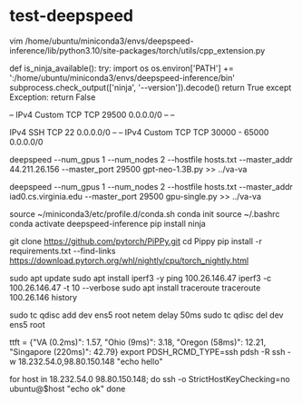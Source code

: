 # test-deepspeed

vim /home/ubuntu/miniconda3/envs/deepspeed-inference/lib/python3.10/site-packages/torch/utils/cpp_extension.py

def is_ninja_available():
    try:
        import os
        os.environ['PATH'] += ':/home/ubuntu/miniconda3/envs/deepspeed-inference/bin'
        subprocess.check_output(['ninja', '--version']).decode()
        return True
    except Exception:
        return False



–
IPv4
Custom TCP
TCP
29500
0.0.0.0/0
–
–

IPv4
SSH
TCP
22
0.0.0.0/0
–
–
IPv4
Custom TCP
TCP
30000 - 65000
0.0.0.0/0


deepspeed --num_gpus 1 --num_nodes 2 --hostfile hosts.txt --master_addr 44.211.26.156 --master_port 29500 gpt-neo-1.3B.py >> ../va-va

deepspeed --num_gpus 1 --num_nodes 2 --hostfile hosts.txt --master_addr iad0.cs.virginia.edu --master_port 29500 gpu-single.py >> ../va-va

source ~/miniconda3/etc/profile.d/conda.sh
conda init
source ~/.bashrc
conda activate deepspeed-inference
pip install ninja

git clone https://github.com/pytorch/PiPPy.git
cd Pippy
pip install -r requirements.txt --find-links https://download.pytorch.org/whl/nightly/cpu/torch_nightly.html


sudo apt update
sudo apt install iperf3 -y
ping 100.26.146.47
iperf3 -c 100.26.146.47 -t 10 --verbose
sudo apt install traceroute
traceroute 100.26.146
history

sudo tc qdisc add dev ens5 root netem delay 50ms
sudo tc qdisc del dev ens5 root

ttft = {"VA (0.2ms)": 1.57, "Ohio (9ms)": 3.18, "Oregon (58ms)": 12.21, "Singapore (220ms)": 42.79}
export PDSH_RCMD_TYPE=ssh
pdsh -R ssh -w 18.232.54.0,98.80.150.148 "echo hello"

for host in 18.232.54.0 98.80.150.148; do
    ssh -o StrictHostKeyChecking=no ubuntu@$host "echo ok"
done
